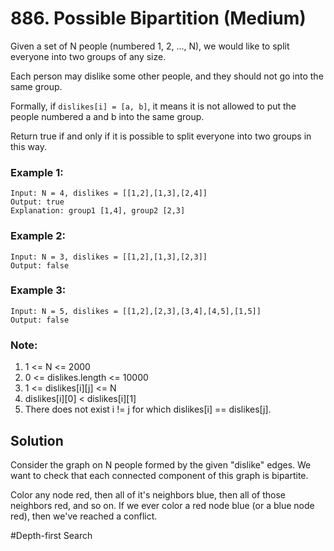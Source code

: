 # 886. Possible Bipartition (Medium)

Given a set of N people (numbered 1, 2, ..., N), we would like to split everyone into two groups of any size.

Each person may dislike some other people, and they should not go into the same group. 

Formally, if `dislikes[i] = [a, b]`, it means it is not allowed to put the people numbered a and b into the same group.

Return true if and only if it is possible to split everyone into two groups in this way.

### Example 1:
```
Input: N = 4, dislikes = [[1,2],[1,3],[2,4]]
Output: true
Explanation: group1 [1,4], group2 [2,3]
```

### Example 2:
```
Input: N = 3, dislikes = [[1,2],[1,3],[2,3]]
Output: false
```

### Example 3:
```
Input: N = 5, dislikes = [[1,2],[2,3],[3,4],[4,5],[1,5]]
Output: false
```

### Note:
1. 1 <= N <= 2000
2. 0 <= dislikes.length <= 10000
3. 1 <= dislikes[i][j] <= N
4. dislikes[i][0] < dislikes[i][1]
5. There does not exist i != j for which dislikes[i] == dislikes[j].

## Solution
Consider the graph on N people formed by the given "dislike" edges. We want to check that each connected component of this graph is bipartite.

Color any node red, then all of it's neighbors blue, then all of those neighbors red, and so on. If we ever color a red node blue (or a blue node red), then we've reached a conflict.

#Depth-first Search
